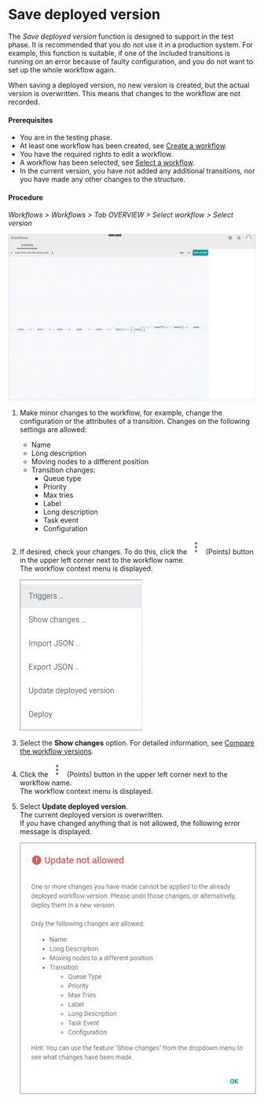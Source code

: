 # Save deployed version

The *Save deployed version* function is designed to support in the test phase. It is recommended that you do not use it in a production system. For example, this function is suitable, if one of the included transitions is running on an error because of faulty configuration, and you do not want to set up the whole workflow again.   

When saving a deployed version, no new version is created, but the actual version is overwritten. This means that changes to the workflow are not recorded.

#### Prerequisites

- You are in the testing phase. 
- At least one workflow has been created, see [Create a workflow](#create-a-workflow).
- You have the required rights to edit a workflow.
- A workflow has been selected, see [Select a workflow](#create-a-workflow).
- In the current version, you have not added any additional transitions, nor you have made any other changes to the structure.



#### Procedure

*Workflows > Workflows > Tab OVERVIEW > Select workflow > Select version*

![Workflow editor](../../Assets/Screenshots/ActindoWorkFlow/Workflows/WorkflowEditor.png "[Workflow editor]")

1. Make minor changes to the workflow, for example, change the configuration or the attributes of a transition. Changes on the following settings are allowed:
    - Name
    - Long description
    - Moving nodes to a different position
    - Transition changes:
        - Queue type
        - Priority
        - Max tries <!--- hier kriege ich eine Fehlermeldung: Bug ticket https://internal-jira.actindo.com/browse/BUG-523?filter=-2-->
        - Label
        - Long description
        - Task event
        - Configuration

2. If desired, check your changes. To do this, click the ![Points](../../Assets/Icons/Points02.png "[Points]") (Points) button in the upper left corner next to the workflow name.   
    The workflow context menu is displayed.

    ![Context menu](../../Assets/Screenshots/ActindoWorkFlow/Workflows/ContextMenu.png "[Context menu]")

3. Select the **Show changes** option. For detailed information, see [Compare the workflow versions](03_CompareWorkflows.md).

4. Click the ![Points](../../Assets/Icons/Points02.png "[Points]") (Points) button in the upper left corner next to the workflow name.   
    The workflow context menu is displayed.

5. Select **Update deployed version**.   
    The current deployed version is overwritten.    
    If you have changed anything that is not allowed, the following error message is displayed. 

    ![Update not allowed](../../Assets/Screenshots/ActindoWorkFlow/Workflows/UpdateNotAllowed.png "[Update not allowed]")

    



